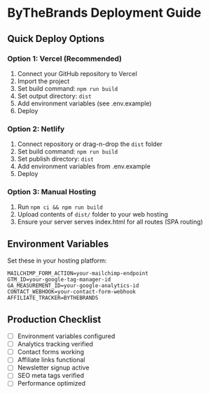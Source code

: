 # ByTheBrands Deployment Guide

## Quick Deploy Options

### Option 1: Vercel (Recommended)
1. Connect your GitHub repository to Vercel
2. Import the project
3. Set build command: `npm run build`
4. Set output directory: `dist`
5. Add environment variables (see .env.example)
6. Deploy

### Option 2: Netlify
1. Connect repository or drag-n-drop the `dist` folder
2. Set build command: `npm run build`
3. Set publish directory: `dist`
4. Add environment variables from .env.example
5. Deploy

### Option 3: Manual Hosting
1. Run `npm ci && npm run build`
2. Upload contents of `dist/` folder to your web hosting
3. Ensure your server serves index.html for all routes (SPA routing)

## Environment Variables

Set these in your hosting platform:

```
MAILCHIMP_FORM_ACTION=your-mailchimp-endpoint
GTM_ID=your-google-tag-manager-id
GA_MEASUREMENT_ID=your-google-analytics-id
CONTACT_WEBHOOK=your-contact-form-webhook
AFFILIATE_TRACKER=BYTHEBRANDS
```

## Production Checklist

- [ ] Environment variables configured
- [ ] Analytics tracking verified
- [ ] Contact forms working
- [ ] Affiliate links functional
- [ ] Newsletter signup active
- [ ] SEO meta tags verified
- [ ] Performance optimized